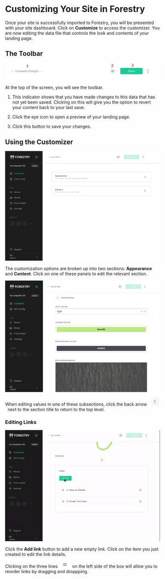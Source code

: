 # Customizing Your Site in Forestry

Once your site is successfully imported to Forestry, you will be presented with your site dashboard. Click on **Customize** to access the customizer. You are now editing the data file that controls the look and contents of your landing page.

## The Toolbar

![Forestry status bar](meta/statusbar.png)

At the top of the screen, you will see the toolbar. 

1. This indicator shows that you have made changes to this data that has not yet been saved. Clicking on this will give you the option to revert your content back to your last save.

2. Click the eye icon to open a preview of your landing page.

3. Click this button to save your changes.

## Using the Customizer

![](meta/screen1.png)

The customization options are broken up into two sections: **Appearance** and **Content**. Click on one of these panels to edit the relevant section.

![](meta/screen2.png)

When editing values in one of these subsections, click the back arrow &nbsp; ![](meta/caret-left.png) &nbsp; next to the section title to return to the top level.

### Editing Links

![](meta/editing-links.gif)

Click the **Add link** button to add a new empty link. Click on the item you just created to edit the link details.

Clicking on the three lines &nbsp; ![](meta/burger.png) &nbsp; on the left side of the box will allow you to reorder links by dragging and droppping.
